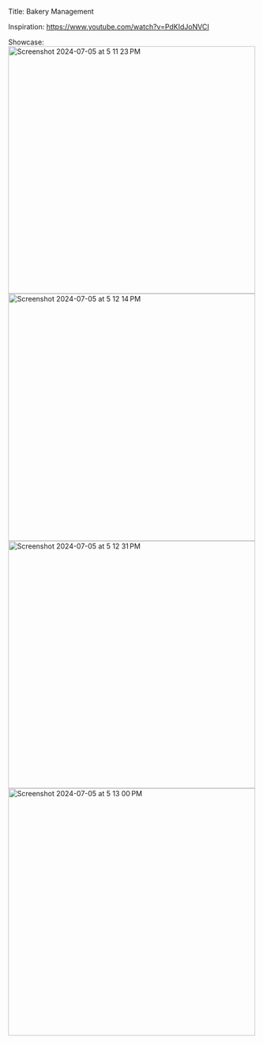 Title: Bakery Management

Inspiration: https://www.youtube.com/watch?v=PdKIdJoNVCI

Showcase:
<img width="500" alt="Screenshot 2024-07-05 at 5 11 23 PM" src="https://github.com/uwuelias/bakery_management/assets/114600233/16e4e374-830f-458e-9f4a-b28f12b314f0">
<img width="500" alt="Screenshot 2024-07-05 at 5 12 14 PM" src="https://github.com/uwuelias/bakery_management/assets/114600233/012d5a63-ee57-4e91-9248-da7394018ada">
<img width="500" alt="Screenshot 2024-07-05 at 5 12 31 PM" src="https://github.com/uwuelias/bakery_management/assets/114600233/c783bbce-8e8d-41d4-b5eb-e71d8e4ace72">
<img width="500" alt="Screenshot 2024-07-05 at 5 13 00 PM" src="https://github.com/uwuelias/bakery_management/assets/114600233/600d9a70-1e9f-43ff-a422-9903364991f3">

